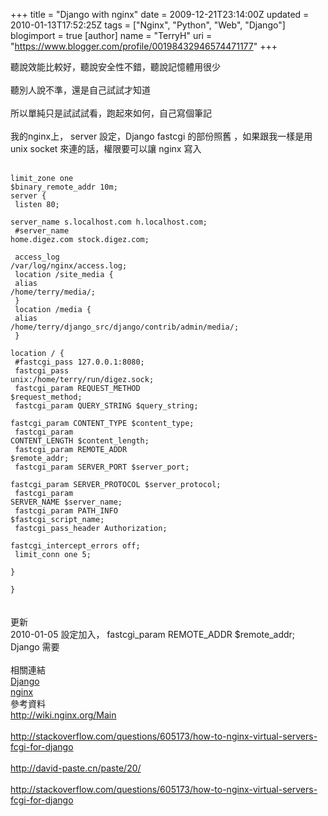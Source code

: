 +++
title = "Django with nginx"
date = 2009-12-21T23:14:00Z
updated = 2010-01-13T17:52:25Z
tags = ["Nginx", "Python", "Web", "Django"]
blogimport = true 
[author]
	name = "TerryH"
	uri = "https://www.blogger.com/profile/00198432946574471177"
+++

聽說效能比較好，聽說安全性不錯，聽說記憶體用很少<br /><br />聽別人說不準，還是自己試試才知道<br /><br />所以單純只是試試試看，跑起來如何，自己寫個筆記<br /><br />我的nginx上， server 設定，Django fastcgi 的部份照舊 ，如果跟我一樣是用 unix socket 來連的話，權限要可以讓 nginx 寫入<br /><br /><code ><br />limit_zone   one  $binary_remote_addr  10m;<br />server {<br />        listen   80;<br />        server_name  s.localhost.com h.localhost.com;<br />        #server_name  home.digez.com stock.digez.com;<br /><br />        access_log  /var/log/nginx/access.log;<br />        location /site_media {<br />                alias /home/terry/media/;<br />        }<br />        location /media {<br />                alias /home/terry/django_src/django/contrib/admin/media/;<br />        }<br />        location / {<br />                #fastcgi_pass 127.0.0.1:8080;<br />                fastcgi_pass unix:/home/terry/run/digez.sock;<br />                fastcgi_param REQUEST_METHOD $request_method;<br />                fastcgi_param QUERY_STRING $query_string;<br />                fastcgi_param CONTENT_TYPE $content_type;<br />                fastcgi_param CONTENT_LENGTH $content_length;<br />                fastcgi_param REMOTE_ADDR       $remote_addr;<br />                fastcgi_param SERVER_PORT       $server_port;<br />                fastcgi_param SERVER_PROTOCOL   $server_protocol;<br />                fastcgi_param SERVER_NAME       $server_name;<br />                fastcgi_param PATH_INFO $fastcgi_script_name;<br />                fastcgi_pass_header Authorization;<br />                fastcgi_intercept_errors off;<br />                limit_conn   one  5;<br />        }<br /><br />}<br /></code><br /><br />更新<br />2010-01-05 設定加入， fastcgi_param REMOTE_ADDR       $remote_addr;  Django 需要<br /><br />相關連結<br /><a href="http://www.djangoproject.com/">Django</a><br /><a href="http://nginx.org/">nginx</a><br />參考資料<br /><a href="http://wiki.nginx.org/Main">http://wiki.nginx.org/Main</a><br /><br /><a href="http://stackoverflow.com/questions/605173/how-to-nginx-virtual-servers-fcgi-for-django">http://stackoverflow.com/questions/605173/how-to-nginx-virtual-servers-fcgi-for-django</a><br /><br /><a href="http://david-paste.cn/paste/20/">http://david-paste.cn/paste/20/</a><br /><br /><a href="http://stackoverflow.com/questions/605173/how-to-nginx-virtual-servers-fcgi-for-django">http://stackoverflow.com/questions/605173/how-to-nginx-virtual-servers-fcgi-for-django</a>
